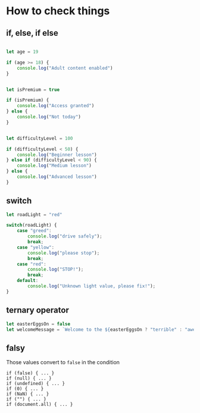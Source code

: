 # How to check things

## if, else, if else

``` js

let age = 19

if (age >= 18) { 
    console.log("Adult content enabled")
}

```

``` js

let isPremium = true

if (isPremium) { 
    console.log("Access granted")
} else { 
    console.log("Not today")
}

```

``` js

let difficultyLevel = 100

if (difficultyLevel < 50) { 
    console.log("Beginner lesson")
} else if (difficultyLevel < 90) { 
    console.log("Medium lesson")
} else { 
    console.log("Advanced lesson")
}

```

## switch

``` js
let roadLight = "red"

switch(roadLight) { 
    case "greed":
        console.log("drive safely");
        break;
    case "yellow":
        console.log("please stop");
        break;
    case "red":
        console.log("STOP!");
        break;
    default:
        console.log("Unknown light value, please fix!");
}
```

## ternary operator

``` js
let easterEggsOn = false
let welcomeMessage = `Welcome to the ${easterEggsOn ? "terrible" : "awesome"} game`;
```

## falsy

Those values convert to `false` in the condition

```
if (false) { ... }
if (null) { ... }
if (undefined) { ... }
if (0) { ... }
if (NaN) { ... }
if ("") { ... }
if (document.all) { ... }
```